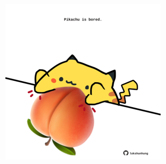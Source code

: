 <!-- built at 05/09/2023, 10:00:47 UTC -->
<p align="center">
  <img width="500" height="500" src="./ReadmeImage.svg">
</p>

